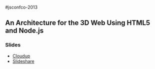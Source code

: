 #jsconfco-2013
## An Architecture for the 3D Web Using HTML5 and Node.js

### Slides

- [Cloudup](https://cloudup.com/cjWKxbzLhxG)
- [Slideshare](http://www.slideshare.net/JorgeZaccaro/jsconfco-presentation)

